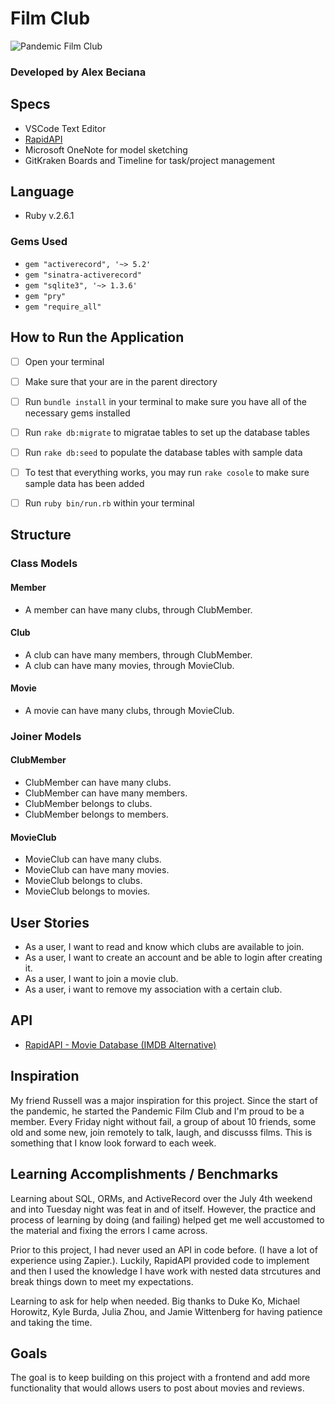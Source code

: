 # Film Club

![Pandemic Film Club](https://sweetstatic.com/preshow-image-1/)

### Developed by Alex Beciana

## Specs

* VSCode Text Editor
* [RapidAPI](https://rapidapi.com/rapidapi/api/movie-database-imdb-alternative)
* Microsoft OneNote for model sketching
* GitKraken Boards and Timeline for task/project management

## Language
* Ruby v.2.6.1

### Gems Used
* `gem "activerecord", '~> 5.2'`
* `gem "sinatra-activerecord"`
* `gem "sqlite3", '~> 1.3.6'`
* `gem "pry"`
* `gem "require_all"`

## How to Run the Application

- [ ] Open your terminal

- [ ] Make sure that your are in the parent directory

- [ ] Run `bundle install` in your terminal to make sure you have all of the necessary gems installed

- [ ] Run `rake db:migrate` to migratae tables to set up the database tables

- [ ] Run `rake db:seed` to populate the database tables with sample data

- [ ] To test that everything works, you may run `rake cosole` to make sure sample data has been added

- [ ] Run `ruby bin/run.rb` within your terminal

## Structure

### Class Models

#### Member
* A member can have many clubs, through ClubMember.

#### Club
* A club can have many members, through ClubMember.
* A club can have many movies, through MovieClub.

#### Movie
* A movie can have many clubs, through MovieClub.

### Joiner Models

#### ClubMember
* ClubMember can have many clubs.
* ClubMember can have many members.
* ClubMember belongs to clubs.
* ClubMember belongs to members.

#### MovieClub
* MovieClub can have many clubs.
* MovieClub can have many movies.
* MovieClub belongs to clubs.
* MovieClub belongs to movies.

## User Stories
* As a user, I want to read and know which clubs are available to join.
* As a user, I want to create an account and be able to login after creating it.
* As a user, I want to join a movie club.
* As a user, i want to remove my association with a certain club.

## API

* [RapidAPI - Movie Database (IMDB Alternative)](https://rapidapi.com/rapidapi/api/movie-database-imdb-alternative)

## Inspiration
My friend Russell was a major inspiration for this project. Since the start of the pandemic, he started the Pandemic Film Club and I'm proud to be a member. Every Friday night without fail, a group of about 10 friends, some old and some new, join remotely to talk, laugh, and discusss films. This is something that I know look forward to each week.



## Learning Accomplishments / Benchmarks
Learning about SQL, ORMs, and ActiveRecord over the July 4th weekend and into Tuesday night was feat in and of itself. However, the practice and process of learning by doing (and failing) helped get me well accustomed to the material and fixing the errors I came across.

Prior to this project, I had never used an API in code before. (I have a lot of experience using Zapier.). Luckily, RapidAPI provided code to implement and then I used the knowledge I have work with nested data strcutures and break things down to meet my expectations.

Learning to ask for help when needed. Big thanks to Duke Ko, Michael Horowitz, Kyle Burda, Julia Zhou, and Jamie Wittenberg for having patience and taking the time.

## Goals
The goal is to keep building on this project with a frontend and add more functionality that would allows users to post about movies and reviews. 